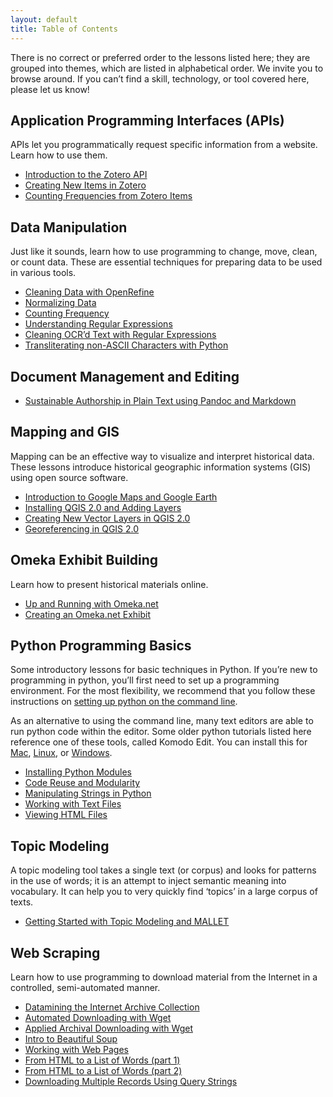 ```yaml
---
layout: default
title: Table of Contents
---
```


There is no correct or preferred order to the lessons listed here; they
are grouped into themes, which are listed in alphabetical order. We
invite you to browse around. If you can’t find a skill, technology, or
tool covered here, please let us know!

Application Programming Interfaces (APIs)
-----------------------------------------

APIs let you programmatically request specific information from a
website. Learn how to use them.

-   [Introduction to the Zotero API](../lessons/intro-to-the-zotero-api.html)
-   [Creating New Items in Zotero](../lessons/creating-new-items-in-zotero.html)
-   [Counting Frequencies from Zotero
    Items](../lessons/counting-frequencies-from-zotero-items.html)

Data Manipulation
-----------------

Just like it sounds, learn how to use programming to change, move,
clean, or count data. These are essential techniques for preparing data
to be used in various tools.

-   [Cleaning Data with OpenRefine](../lessons/cleaning-data-with-openrefine)
-   [Normalizing Data](../lessons/normalizing-data)
-   [Counting Frequency](../lessons/counting-frequencies)
-   [Understanding Regular
    Expressions](../lessons/understanding-regular-expressions)
-   [Cleaning OCR’d Text with Regular
    Expressions](../lessons/cleaning-ocrd-text-with-regular-expressions)
-   [Transliterating non-ASCII Characters with
    Python](../lessons/transliterating)

Document Management and Editing
-------------------------------

-   [Sustainable Authorship in Plain Text using Pandoc and
    Markdown](../lessons/sustainable-authorship-in-plain-text-using-pandoc-and-markdown)

Mapping and GIS
---------------

Mapping can be an effective way to visualize and interpret historical
data. These lessons introduce historical geographic information systems
(GIS) using open source software.

-   [Introduction to Google Maps and Google
    Earth](../lessons/googlemaps-googleearth)
-   [Installing QGIS 2.0 and Adding Layers](../lessons/qgis-layers)
-   [Creating New Vector Layers in QGIS
    2.0](../lessons/vector-layers-qgis)
-   [Georeferencing in QGIS 2.0](../lessons/georeferencing-qgis)

Omeka Exhibit Building
----------------------

Learn how to present historical materials online.

-   [Up and Running with
    Omeka.net](../lessons/up-and-running-with-omeka)
-   [Creating an Omeka.net
    Exhibit](../lessons/creating-an-omeka-exhibit)

Python Programming Basics
-------------------------

Some introductory lessons for basic techniques in Python. If you’re new
to programming in python, you’ll first need to set up a programming
environment. For the most flexibility, we recommend that you follow
these instructions on [setting up python on the command
line](http://cli.learncodethehardway.org/book/).

As an alternative to using the command line, many text editors are able
to run python code within the editor. Some older python tutorials listed
here reference one of these tools, called Komodo Edit. You can install
this for [Mac](../lessons/mac-installation),
[Linux](../lessons/linux-installation), or
[Windows](../lessons/windows-installation).

-   [Installing Python
    Modules](../lessons/installing-python-modules-pip)
-   [Code Reuse and Modularity](../lessons/code-reuse-and-modularity)
-   [Manipulating Strings in
    Python](../lessons/manipulating-strings-in-python)
-   [Working with Text Files](../lessons/working-with-text-files)
-   [Viewing HTML Files](../lessons/viewing-html-files)

Topic Modeling
--------------

A topic modeling tool takes a single text (or corpus) and looks for
patterns in the use of words; it is an attempt to inject semantic
meaning into vocabulary. It can help you to very quickly find ‘topics’
in a large corpus of texts.

-   [Getting Started with Topic Modeling and
    MALLET](../lessons/topic-modeling-and-mallet)

Web Scraping
------------

Learn how to use programming to download material from the Internet in a
controlled, semi-automated manner.

-   [Datamining the Internet Archive
    Collection](../lessons/data-mining-the-internet-archive)
-   [Automated Downloading with
    Wget](../lessons/automated-downloading-with-wget)
-   [Applied Archival Downloading with
    Wget](../lessons/applied-archival-downloading-with-wget)
-   [Intro to Beautiful Soup](../lessons/intro-to-beautiful-soup)
-   [Working with Web Pages](../lessons/working-with-web-pages)
-   [From HTML to a List of Words (part
    1)](../lessons/from-html-to-list-of-words-1)
-   [From HTML to a List of Words (part
    2)](../lessons/from-html-to-list-of-words-2)
-   [Downloading Multiple Records Using Query
    Strings](../lessons/downloading-multiple-records-using-query-strings)

